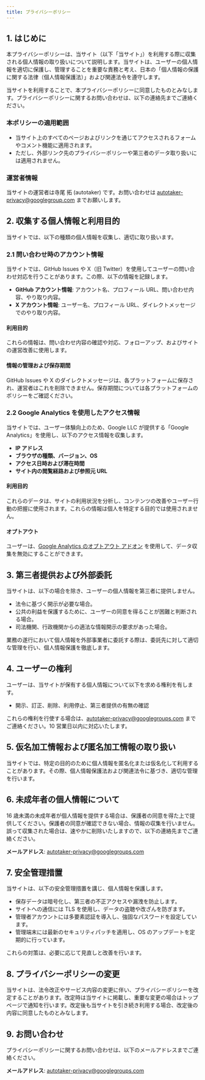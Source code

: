 ```yaml
---
title: プライバシーポリシー
---
```


## 1. はじめに

本プライバシーポリシーは、当サイト（以下「当サイト」）を利用する際に収集される個人情報の取り扱いについて説明します。当サイトは、ユーザーの個人情報を適切に保護し、管理することを重要な責務と考え、日本の「個人情報の保護に関する法律（個人情報保護法）」および関連法令を遵守します。

当サイトを利用することで、本プライバシーポリシーに同意したものとみなします。プライバシーポリシーに関するお問い合わせは、以下の連絡先までご連絡ください。

### 本ポリシーの適用範囲

- 当サイト上のすべてのページおよびリンクを通じてアクセスされるフォームやコメント機能に適用されます。
- ただし、外部リンク先のプライバシーポリシーや第三者のデータ取り扱いには適用されません。

### 運営者情報

当サイトの運営者は寺尾 拓 (autotaker) です。お問い合わせは [autotaker-privacy@googlegroup.com](mailto:autotaker-privacy@googlegroup.com) までお願いします。

## 2. 収集する個人情報と利用目的

当サイトでは、以下の種類の個人情報を収集し、適切に取り扱います。

### 2.1 問い合わせ時のアカウント情報

当サイトでは、GitHub Issues や X（旧 Twitter）を使用してユーザーの問い合わせ対応を行うことがあります。この際、以下の情報を記録します。

- **GitHub アカウント情報**: アカウント名、プロフィール URL、問い合わせ内容、やり取り内容。
- **X アカウント情報**: ユーザー名、プロフィール URL、ダイレクトメッセージでのやり取り内容。

#### 利用目的

これらの情報は、問い合わせ内容の確認や対応、フォローアップ、およびサイトの運営改善に使用します。

#### 情報の管理および保存期間

GitHub Issues や X のダイレクトメッセージは、各プラットフォームに保存され、運営者はこれを削除できません。保存期間については各プラットフォームのポリシーをご確認ください。

### 2.2 Google Analytics を使用したアクセス情報

当サイトでは、ユーザー体験向上のため、Google LLC が提供する「Google Analytics」を使用し、以下のアクセス情報を収集します。

- **IP アドレス**
- **ブラウザの種類、バージョン、OS**
- **アクセス日時および滞在時間**
- **サイト内の閲覧経路および参照元 URL**

#### 利用目的

これらのデータは、サイトの利用状況を分析し、コンテンツの改善やユーザー行動の把握に使用されます。これらの情報は個人を特定する目的では使用されません。

#### オプトアウト

ユーザーは、[Google Analytics のオプトアウト アドオン](https://tools.google.com/dlpage/gaoptout) を使用して、データ収集を無効にすることができます。

## 3. 第三者提供および外部委託

当サイトは、以下の場合を除き、ユーザーの個人情報を第三者に提供しません。

- 法令に基づく開示が必要な場合。
- 公共の利益を保護するために、ユーザーの同意を得ることが困難と判断される場合。
- 司法機関、行政機関からの適法な情報開示の要求があった場合。

業務の遂行において個人情報を外部事業者に委託する際は、委託先に対して適切な管理を行い、個人情報保護を徹底します。

## 4. ユーザーの権利

ユーザーは、当サイトが保有する個人情報について以下を求める権利を有します。

- 開示、訂正、削除、利用停止、第三者提供の有無の確認

これらの権利を行使する場合は、[autotaker-privacy@googlegroups.com](mailto:autotaker-privacy@googlegroups.com) までご連絡ください。10 営業日以内に対応いたします。

## 5. 仮名加工情報および匿名加工情報の取り扱い

当サイトでは、特定の目的のために個人情報を匿名化または仮名化して利用することがあります。その際、個人情報保護法および関連法令に基づき、適切な管理を行います。

## 6. 未成年者の個人情報について

16 歳未満の未成年者が個人情報を提供する場合は、保護者の同意を得た上で提供してください。保護者の同意が確認できない場合、情報の収集を行いません。誤って収集された場合は、速やかに削除いたしますので、以下の連絡先までご連絡ください。

**メールアドレス**: [autotaker-privacy@googlegroups.com](mailto:autotaker-privacy@googlegroups.com)

## 7. 安全管理措置

当サイトは、以下の安全管理措置を講じ、個人情報を保護します。

- 保存データは暗号化し、第三者の不正アクセスや漏洩を防止します。
- サイトへの通信には TLS を使用し、データの盗聴や改ざんを防ぎます。
- 管理者アカウントには多要素認証を導入し、強固なパスワードを設定しています。
- 管理端末には最新のセキュリティパッチを適用し、OS のアップデートを定期的に行っています。

これらの対策は、必要に応じて見直しと改善を行います。

## 8. プライバシーポリシーの変更

当サイトは、法令改正やサービス内容の変更に伴い、プライバシーポリシーを改定することがあります。改定時は当サイトに掲載し、重要な変更の場合はトップページで通知を行います。改定後も当サイトを引き続き利用する場合、改定後の内容に同意したものとみなします。

## 9. お問い合わせ

プライバシーポリシーに関するお問い合わせは、以下のメールアドレスまでご連絡ください。

**メールアドレス**: [autotaker-privacy@googlegroups.com](mailto:autotaker-privacy@googlegroups.com)

